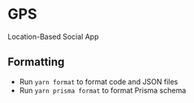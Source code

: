 # GPS
Location-Based Social App

## Formatting
- Run `yarn format` to format code and JSON files
- Run `yarn prisma format` to format Prisma schema